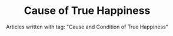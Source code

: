 ---
layout: blog_by_tag
title: Cause of True Happiness
subtitle: 'Articles written with tag: "Cause and Condition of True Happiness"'
tag: cause-of-true-happiness
permalink: /tags/cause-of-true-happiness/
---